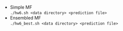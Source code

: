 * Simple MF<br>
    `./hw6.sh <data directory> <prediction file>`
* Ensembled MF<br>
    `./hw6_best.sh <data directory> <prediction file>`
